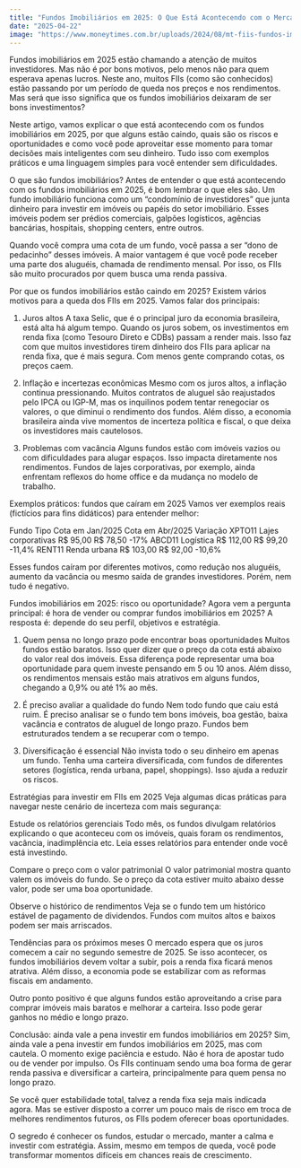 ```yaml
---
title: "Fundos Imobiliários em 2025: O Que Está Acontecendo com o Mercado?"
date: "2025-04-22"
image: "https://www.moneytimes.com.br/uploads/2024/08/mt-fiis-fundos-imobiliarios-dividendos-selic-e1723665556622.jpg"
---
```


Fundos imobiliários em 2025 estão chamando a atenção de muitos investidores. Mas não é por bons motivos, pelo menos não para quem esperava apenas lucros. Neste ano, muitos FIIs (como são conhecidos) estão passando por um período de queda nos preços e nos rendimentos. Mas será que isso significa que os fundos imobiliários deixaram de ser bons investimentos?

Neste artigo, vamos explicar o que está acontecendo com os fundos imobiliários em 2025, por que alguns estão caindo, quais são os riscos e oportunidades e como você pode aproveitar esse momento para tomar decisões mais inteligentes com seu dinheiro. Tudo isso com exemplos práticos e uma linguagem simples para você entender sem dificuldades.

O que são fundos imobiliários?
Antes de entender o que está acontecendo com os fundos imobiliários em 2025, é bom lembrar o que eles são. Um fundo imobiliário funciona como um “condomínio de investidores” que junta dinheiro para investir em imóveis ou papéis do setor imobiliário. Esses imóveis podem ser prédios comerciais, galpões logísticos, agências bancárias, hospitais, shopping centers, entre outros.

Quando você compra uma cota de um fundo, você passa a ser “dono de pedacinho” desses imóveis. A maior vantagem é que você pode receber uma parte dos aluguéis, chamada de rendimento mensal. Por isso, os FIIs são muito procurados por quem busca uma renda passiva.

Por que os fundos imobiliários estão caindo em 2025?
Existem vários motivos para a queda dos FIIs em 2025. Vamos falar dos principais:

1. Juros altos
A taxa Selic, que é o principal juro da economia brasileira, está alta há algum tempo. Quando os juros sobem, os investimentos em renda fixa (como Tesouro Direto e CDBs) passam a render mais. Isso faz com que muitos investidores tirem dinheiro dos FIIs para aplicar na renda fixa, que é mais segura. Com menos gente comprando cotas, os preços caem.

2. Inflação e incertezas econômicas
Mesmo com os juros altos, a inflação continua pressionando. Muitos contratos de aluguel são reajustados pelo IPCA ou IGP-M, mas os inquilinos podem tentar renegociar os valores, o que diminui o rendimento dos fundos. Além disso, a economia brasileira ainda vive momentos de incerteza política e fiscal, o que deixa os investidores mais cautelosos.

3. Problemas com vacância
Alguns fundos estão com imóveis vazios ou com dificuldades para alugar espaços. Isso impacta diretamente nos rendimentos. Fundos de lajes corporativas, por exemplo, ainda enfrentam reflexos do home office e da mudança no modelo de trabalho.

Exemplos práticos: fundos que caíram em 2025
Vamos ver exemplos reais (fictícios para fins didáticos) para entender melhor:


Fundo	 Tipo	               Cota em Jan/2025	   Cota em Abr/2025	   Variação
XPTO11	 Lajes corporativas	    R$ 95,00	        R$ 78,50	        -17%
ABCD11	 Logística	            R$ 112,00	        R$ 99,20	        -11,4%
RENT11	 Renda urbana	        R$ 103,00	        R$ 92,00	        -10,6%

Esses fundos caíram por diferentes motivos, como redução nos aluguéis, aumento da vacância ou mesmo saída de grandes investidores. Porém, nem tudo é negativo.

Fundos imobiliários em 2025: risco ou oportunidade?
Agora vem a pergunta principal: é hora de vender ou comprar fundos imobiliários em 2025? A resposta é: depende do seu perfil, objetivos e estratégia.

1. Quem pensa no longo prazo pode encontrar boas oportunidades
Muitos fundos estão baratos. Isso quer dizer que o preço da cota está abaixo do valor real dos imóveis. Essa diferença pode representar uma boa oportunidade para quem investe pensando em 5 ou 10 anos. Além disso, os rendimentos mensais estão mais atrativos em alguns fundos, chegando a 0,9% ou até 1% ao mês.

2. É preciso avaliar a qualidade do fundo
Nem todo fundo que caiu está ruim. É preciso analisar se o fundo tem bons imóveis, boa gestão, baixa vacância e contratos de aluguel de longo prazo. Fundos bem estruturados tendem a se recuperar com o tempo.

3. Diversificação é essencial
Não invista todo o seu dinheiro em apenas um fundo. Tenha uma carteira diversificada, com fundos de diferentes setores (logística, renda urbana, papel, shoppings). Isso ajuda a reduzir os riscos.

Estratégias para investir em FIIs em 2025
Veja algumas dicas práticas para navegar neste cenário de incerteza com mais segurança:

Estude os relatórios gerenciais
Todo mês, os fundos divulgam relatórios explicando o que aconteceu com os imóveis, quais foram os rendimentos, vacância, inadimplência etc. Leia esses relatórios para entender onde você está investindo.

Compare o preço com o valor patrimonial
O valor patrimonial mostra quanto valem os imóveis do fundo. Se o preço da cota estiver muito abaixo desse valor, pode ser uma boa oportunidade.

Observe o histórico de rendimentos
Veja se o fundo tem um histórico estável de pagamento de dividendos. Fundos com muitos altos e baixos podem ser mais arriscados.

Tendências para os próximos meses
O mercado espera que os juros comecem a cair no segundo semestre de 2025. Se isso acontecer, os fundos imobiliários devem voltar a subir, pois a renda fixa ficará menos atrativa. Além disso, a economia pode se estabilizar com as reformas fiscais em andamento.

Outro ponto positivo é que alguns fundos estão aproveitando a crise para comprar imóveis mais baratos e melhorar a carteira. Isso pode gerar ganhos no médio e longo prazo.

Conclusão: ainda vale a pena investir em fundos imobiliários em 2025?
Sim, ainda vale a pena investir em fundos imobiliários em 2025, mas com cautela. O momento exige paciência e estudo. Não é hora de apostar tudo ou de vender por impulso. Os FIIs continuam sendo uma boa forma de gerar renda passiva e diversificar a carteira, principalmente para quem pensa no longo prazo.

Se você quer estabilidade total, talvez a renda fixa seja mais indicada agora. Mas se estiver disposto a correr um pouco mais de risco em troca de melhores rendimentos futuros, os FIIs podem oferecer boas oportunidades.

O segredo é conhecer os fundos, estudar o mercado, manter a calma e investir com estratégia. Assim, mesmo em tempos de queda, você pode transformar momentos difíceis em chances reais de crescimento.